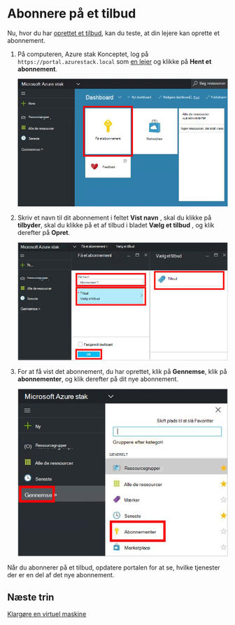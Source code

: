 <properties
    pageTitle="Abonnere på et tilbud og derefter klargøre en VM Azure stablede (lejer) | Microsoft Azure"
    description="Lær, hvordan du abonnerer på et tilbud, og derefter klargøre en VM Azure stablede som en lejer."
    services="azure-stack"
    documentationCenter=""
    authors="ErikjeMS"
    manager="byronr"
    editor=""/>

<tags
    ms.service="azure-stack"
    ms.workload="na"
    ms.tgt_pltfrm="na"
    ms.devlang="na"
    ms.topic="get-started-article"
    ms.date="09/26/2016"
    ms.author="erikje"/>

# <a name="subscribe-to-an-offer"></a>Abonnere på et tilbud

Nu, hvor du har [oprettet et tilbud](azure-stack-create-offer.md), kan du teste, at din lejere kan oprette et abonnement.

1.  På computeren, Azure stak Konceptet, log på `https://portal.azurestack.local` som [en lejer](azure-stack-connect-azure-stack.md#log-in-as-a-tenant) og klikke på **Hent et abonnement**.

    ![](media/azure-stack-subscribe-plan-provision-vm/image01.png)

2.  Skriv et navn til dit abonnement i feltet **Vist navn** , skal du klikke på **tilbyder**, skal du klikke på et af tilbud i bladet **Vælg et tilbud** , og klik derefter på **Opret**.

    ![](media/azure-stack-subscribe-plan-provision-vm/image02.png)

4.  For at få vist det abonnement, du har oprettet, klik på **Gennemse**, klik på **abonnementer**, og klik derefter på dit nye abonnement.  

    ![](media/azure-stack-subscribe-plan-provision-vm/image03.png)


Når du abonnerer på et tilbud, opdatere portalen for at se, hvilke tjenester der er en del af det nye abonnement.




## <a name="next-steps"></a>Næste trin

[Klargøre en virtuel maskine](azure-stack-provision-vm.md)
